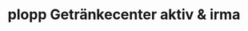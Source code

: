 ---
title: "plopp Getränkecenter aktiv & irma"
url: /oldenburg/plopp-getraenkecenter-aktiv-und-irma-bloherfelder-strasse/
shop: Getränke
---